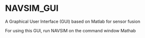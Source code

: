 # NAVSIM_GUI
A Graphical User Interface (GUI) based on Matlab for sensor fusion

For using this GUI, run NAVSIM on the command window Mathab

